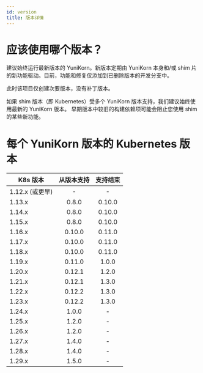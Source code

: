 ```yaml
---
id: version
title: 版本详情
---
```


<!--
Licensed to the Apache Software Foundation (ASF) under one
or more contributor license agreements.  See the NOTICE file
distributed with this work for additional information
regarding copyright ownership.  The ASF licenses this file
to you under the Apache License, Version 2.0 (the
"License"); you may not use this file except in compliance
with the License.  You may obtain a copy of the License at

  http://www.apache.org/licenses/LICENSE-2.0

Unless required by applicable law or agreed to in writing,
software distributed under the License is distributed on an
"AS IS" BASIS, WITHOUT WARRANTIES OR CONDITIONS OF ANY
KIND, either express or implied.  See the License for the
specific language governing permissions and limitations
under the License.
-->

# 应该使用哪个版本？

建议始终运行最新版本的 YuniKorn。新版本定期由 YuniKorn 本身和/或 shim 片的新功能驱动。目前，功能和修复仅添加到已删除版本的开发分支中。

此时该项目仅创建次要版本，没有补丁版本。

如果 shim 版本（即 Kubernetes）受多个 YuniKorn 版本支持，我们建议始终使用最新的 YuniKorn 版本。
早期版本中较旧的构建依赖项可能会阻止您使用 shim 的某些新功能。

# 每个 YuniKorn 版本的 Kubernetes 版本

| K8s 版本       | 从版本支持  |  支持结束  |
|--------------|:------:|:------:|
| 1.12.x (或更早) |   -    |   -    |
| 1.13.x       | 0.8.0  | 0.10.0 |
| 1.14.x       | 0.8.0  | 0.10.0 |
| 1.15.x       | 0.8.0  | 0.10.0 |
| 1.16.x       | 0.10.0 | 0.11.0 |
| 1.17.x       | 0.10.0 | 0.11.0 |
| 1.18.x       | 0.10.0 | 0.11.0 |
| 1.19.x       | 0.11.0 | 1.0.0  |
| 1.20.x       | 0.12.1 | 1.2.0  |
| 1.21.x       | 0.12.1 | 1.3.0  |
| 1.22.x       | 0.12.2 | 1.3.0  |
| 1.23.x       | 0.12.2 | 1.3.0  |
| 1.24.x       | 1.0.0  |   -    |
| 1.25.x       | 1.2.0  |   -    |
| 1.26.x       | 1.2.0  |   -    |
| 1.27.x       | 1.4.0  |   -    |
| 1.28.x       | 1.4.0  |   -    |
| 1.29.x       | 1.5.0  |   -    |

